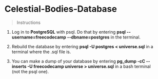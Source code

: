 # Celestial-Bodies-Database
> Instructions
1. Log in to **PostgreSQL** with psql. Do that by entering **psql --username=freecodecamp --dbname=postgres** in the terminal.  


2. Rebuild the database by entering **psql -U postgres < universe.sql** in a terminal where the .sql file is.

3.  You can make a dump of your database by entering  **pg_dump -cC --inserts -U freecodecamp universe > universe.sql** in a bash terminal (not the psql one). 
   


